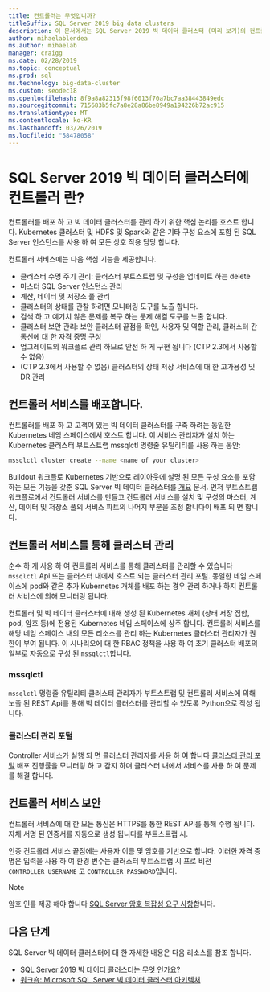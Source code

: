 ```yaml
---
title: 컨트롤러는 무엇입니까?
titleSuffix: SQL Server 2019 big data clusters
description: 이 문서에서는 SQL Server 2019 빅 데이터 클러스터 (미리 보기)의 컨트롤러를 설명 합니다.
author: mihaelablendea
ms.author: mihaelab
manager: craigg
ms.date: 02/28/2019
ms.topic: conceptual
ms.prod: sql
ms.technology: big-data-cluster
ms.custom: seodec18
ms.openlocfilehash: 8f9a8a82315f98f6013f70a7bc7aa38443849edc
ms.sourcegitcommit: 715683b5fc7a8e28a86be8949a194226b72ac915
ms.translationtype: MT
ms.contentlocale: ko-KR
ms.lasthandoff: 03/26/2019
ms.locfileid: "58478058"
---
```

# <a name="what-is-the-controller-on-a-sql-server-2019-big-data-cluster"></a>SQL Server 2019 빅 데이터 클러스터에 컨트롤러 란?

컨트롤러를 배포 하 고 빅 데이터 클러스터를 관리 하기 위한 핵심 논리를 호스트 합니다. Kubernetes 클러스터 및 HDFS 및 Spark와 같은 기타 구성 요소에 포함 된 SQL Server 인스턴스를 사용 하 여 모든 상호 작용 담당 합니다. 

컨트롤러 서비스에는 다음 핵심 기능을 제공합니다.

- 클러스터 수명 주기 관리: 클러스터 부트스트랩 및 구성을 업데이트 하는 delete
- 마스터 SQL Server 인스턴스 관리
- 계산, 데이터 및 저장소 풀 관리
- 클러스터의 상태를 관찰 하려면 모니터링 도구를 노출 합니다.
- 검색 하 고 예기치 않은 문제를 복구 하는 문제 해결 도구를 노출 합니다.
- 클러스터 보안 관리: 보안 클러스터 끝점을 확인, 사용자 및 역할 관리, 클러스터 간 통신에 대 한 자격 증명 구성
- 업그레이드의 워크플로 관리 하므로 안전 하 게 구현 됩니다 (CTP 2.3에서 사용할 수 없음)
- (CTP 2.3에서 사용할 수 없음) 클러스터의 상태 저장 서비스에 대 한 고가용성 및 DR 관리

## <a name="deploying-the-controller-service"></a>컨트롤러 서비스를 배포합니다.

컨트롤러를 배포 하 고 고객이 있는 빅 데이터 클러스터를 구축 하려는 동일한 Kubernetes 네임 스페이스에서 호스트 합니다. 이 서비스 관리자가 설치 하는 Kubernetes 클러스터 부트스트랩 mssqlctl 명령줄 유틸리티를 사용 하는 동안:

```bash
mssqlctl cluster create --name <name of your cluster>
```

Buildout 워크플로 Kubernetes 기반으로 레이아웃에 설명 된 모든 구성 요소를 포함 하는 모든 기능을 갖춘 SQL Server 빅 데이터 클러스터를 [개요](big-data-cluster-overview.md) 문서. 먼저 부트스트랩 워크플로에서 컨트롤러 서비스를 만들고 컨트롤러 서비스를 설치 및 구성의 마스터, 계산, 데이터 및 저장소 풀의 서비스 파트의 나머지 부분을 조정 합니다이 배포 되 면 합니다.

## <a name="managing-the-cluster-through-the-controller-service"></a>컨트롤러 서비스를 통해 클러스터 관리

순수 하 게 사용 하 여 컨트롤러 서비스를 통해 클러스터를 관리할 수 있습니다 `mssqlctl` Api 또는 클러스터 내에서 호스트 되는 클러스터 관리 포털. 동일한 네임 스페이스에 pod와 같은 추가 Kubernetes 개체를 배포 하는 경우 관리 하거나 하지 컨트롤러 서비스에 의해 모니터링 됩니다.

컨트롤러 및 빅 데이터 클러스터에 대해 생성 된 Kubernetes 개체 (상태 저장 집합, pod, 암호 등)에 전용된 Kubernetes 네임 스페이스에 상주 합니다. 컨트롤러 서비스를 해당 네임 스페이스 내의 모든 리소스를 관리 하는 Kubernetes 클러스터 관리자가 권한이 부여 됩니다.  이 시나리오에 대 한 RBAC 정책을 사용 하 여 초기 클러스터 배포의 일부로 자동으로 구성 된 `mssqlctl`합니다. 

### <a name="mssqlctl"></a>mssqlctl

`mssqlctl` 명령줄 유틸리티 클러스터 관리자가 부트스트랩 및 컨트롤러 서비스에 의해 노출 된 REST Api를 통해 빅 데이터 클러스터를 관리할 수 있도록 Python으로 작성 됩니다.

### <a name="cluster-administration-portal"></a>클러스터 관리 포털

Controller 서비스가 실행 되 면 클러스터 관리자를 사용 하 여 합니다 [클러스터 관리 포털](cluster-admin-portal.md) 배포 진행률을 모니터링 하 고 감지 하며 클러스터 내에서 서비스를 사용 하 여 문제를 해결 합니다.

## <a name="controller-service-security"></a>컨트롤러 서비스 보안

컨트롤러 서비스에 대 한 모든 통신은 HTTPS를 통한 REST API를 통해 수행 됩니다. 자체 서명 된 인증서를 자동으로 생성 됩니다를 부트스트랩 시. 

인증 컨트롤러 서비스 끝점에는 사용자 이름 및 암호를 기반으로 합니다. 이러한 자격 증명은 입력을 사용 하 여 환경 변수는 클러스터 부트스트랩 시 프로 비전 `CONTROLLER_USERNAME` 고 `CONTROLLER_PASSWORD`입니다.

> [!NOTE]
> 암호 인를 제공 해야 합니다 [SQL Server 암호 복잡성 요구 사항](https://docs.microsoft.com/sql/relational-databases/security/password-policy?view=sql-server-2017)합니다.

## <a name="next-steps"></a>다음 단계

SQL Server 빅 데이터 클러스터에 대 한 자세한 내용은 다음 리소스를 참조 합니다.

- [SQL Server 2019 빅 데이터 클러스터는 무엇 인가요?](big-data-cluster-overview.md)
- [워크숍: Microsoft SQL Server 빅 데이터 클러스터 아키텍처](https://github.com/Microsoft/sqlworkshops/tree/master/sqlserver2019bigdataclusters)
